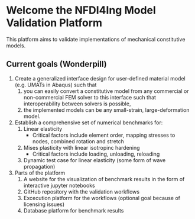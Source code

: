 # Welcome the NFDI4Ing Model Validation Platform

This platform aims to validate implementations of mechanical constitutive models.

## Current goals (Wonderpill)

1. Create a generalized interface design for user-defined material model (e.g. UMATs in Abaqus) such that
    1. you can easily convert a constitutive model from any commercial or non-commercial FEM solver to this interface such that interoperability between solvers is possible,
    2. the implemented models can be any small-strain, large-deformation model.
2. Establish a comprehensive set of numerical benchmarks for:
    1. Linear elasticity
        * Critical factors include element order, mapping stresses to nodes, combined rotation and stretch
    2. Mises plasticity with linear isotropinc hardening
        * Critical factors include loading, unloading, reloading
    3. Dynamic test case for linear elasticity (some form of wave propagation)
3. Parts of the platform
    1. A website for the visualization of benchmark results in the form of interactive jupyter notebooks
    2. GitHub repository with the validation workflows
    3. Excecution platform for the workflows (optional goal because of licensing issues)
    4. Database platform for benchmark results

